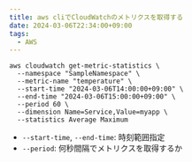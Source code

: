 ```yaml
---
title: aws cliでCloudWatchのメトリクスを取得する
date: 2024-03-06T22:34:00+09:00
tags:
  - AWS
---
```


```shell
aws cloudwatch get-metric-statistics \
  --namespace "SampleNamespace" \
  --metric-name "temperature" \
  --start-time "2024-03-06T14:00:00+09:00" \
  --end-time "2024-03-06T15:00:00+09:00" \
  --period 60 \
  --dimension Name=Service,Value=myapp \
  --statistics Average Maximum
```

- `--start-time`, `--end-time`: 時刻範囲指定
- `--period`: 何秒間隔でメトリクスを取得するか

